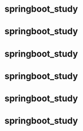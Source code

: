 # springboot_study
# springboot_study
# springboot_study
# springboot_study
# springboot_study
# springboot_study
